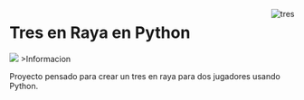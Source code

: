 <a href="https://imgbb.com/"><img src="https://i.ibb.co/tLRCT03/tres.png" alt="tres" border="0" align="right"></a>

# Tres en Raya en Python
<img src="https://img.shields.io/badge/Python-14354C?style=for-the-badge&logo=python&logoColor=white">
>Informacion

Proyecto pensado para crear un tres en raya para dos jugadores usando Python.
